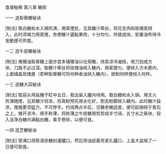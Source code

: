 食谱秘典 第八章 糖部

一一 造梨膏糖秘诀

[制法]
取白糖和水入锅煎沸，用桨搅扰，见其糖汁牵丝，将花生肉和玫瑰浆倾入，此时须竭力用桨搅，务使糖汁遍黏果肉，十分均匀，拌就成块。安置油布待冷发脆便可供食。

一二 造牛皮糖秘诀

[制法]
微猪油梨膏糖上面亦宜多铺猪油以壮观瞻，待其凉冷凝结，用刀划成方块，刀路不必过深。取糖汁牵丝将玫瑰油倾入糖内，用桨搅匀，便倾入方木匣内，上面铺盖玫瑰酱（若种梨膏糖可将何种香油倾入糖内），欲制何样便倾入何样。

一三 造糖大蒜秘诀

[制法]
取蒜头用盐腌于缸中五日，取出装入罐内待用。取白糖和水入锅，用文火煎沸随搅，见其糖汁将浓，将真粉预先用水化好，割去粉脚倾入糖内。此时糖汁益浓，搅掇更须猛力，不可停手。约烧两点半后，见糖老嫩适度，便可起锅倾于青石之上，摊开凉冷，用手称薄，将称薄之牛皮糖用剪剪成半寸阔、五寸长之条块，投入洁净白糖内满黏白糖，乘手卷转，以便可食。

一四 造芝糖秘诀

[制法]
窨满口将陈酒赤糖封灌罐口，然后用油纸裹壳紧扎罐口，上盖大盆隔了一日便可取食。